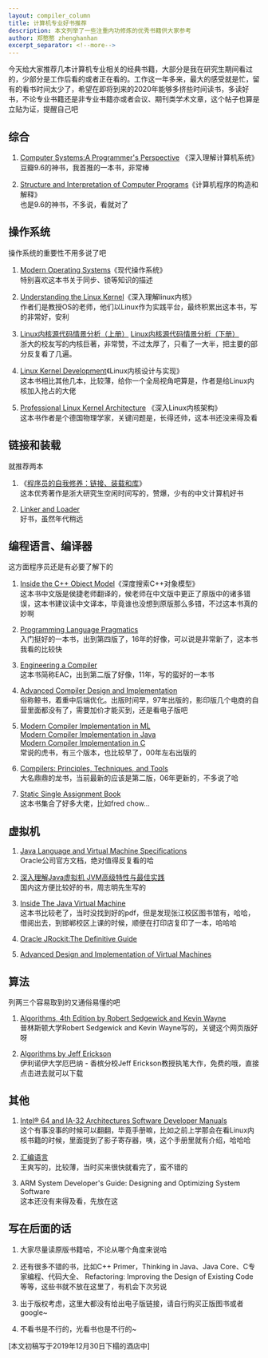 ```yaml
---
layout: compiler_column
title: 计算机专业好书推荐
description: 本文列举了一些注重内功修炼的优秀书籍供大家参考
author: 郑憨憨 zhenghanhan
excerpt_separator: <!--more-->
---
```


今天给大家推荐几本计算机专业相关的经典书籍，大部分是我在研究生期间看过的，少部分是工作后看的或者正在看的。工作这一年多来，最大的感受就是忙，留有的看书时间太少了，希望在即将到来的2020年能够多挤些时间读书，多读好书，不论专业书籍还是非专业书籍亦或者会议、期刊类学术文章，这个帖子也算是立贴为证，提醒自己吧
<!--more-->


## 综合
1. [Computer Systems:A Programmer's Perspective](https://book.douban.com/subject/26344642/)
《深入理解计算机系统》<br>豆瓣9.6的神书，我首推的一本书，非常棒

2. [Structure and Interpretation of Computer Programs](https://book.douban.com/subject/1451622/)《计算机程序的构造和解释》<br>也是9.6的神书，不多说，看就对了

## 操作系统
操作系统的重要性不用多说了吧
1. [Modern Operating Systems](https://book.douban.com/subject/25864553//)《现代操作系统》<br>特别喜欢这本书关于同步、锁等知识的描述

2. [Understanding the Linux Kernel](https://book.douban.com/subject/1776614/)《深入理解linux内核》<br>作者们是教授OS的老师，他们以Linux作为实践平台，最终积累出这本书，写的非常好，安利

3. [Linux内核源代码情景分析（上册）](https://book.douban.com/subject/1231584/)
[Linux内核源代码情景分析（下册）](https://book.douban.com/subject/1240321/)<br>浙大的校友写的内核巨著，非常赞，不过太厚了，只看了一大半，把主要的部分反复看了几遍。

4. [Linux Kernel Development](https://book.douban.com/subject/5503292/)《Linux内核设计与实现》<br>这本书相比其他几本，比较薄，给你一个全局视角吧算是，作者是给Linux内核加入抢占的大佬

5. [Professional Linux Kernel Architecture](https://book.douban.com/subject/3244090/) 《深入Linux内核架构》<br>这本书作者是个德国物理学家，关键问题是，长得还帅，这本书还没来得及看

## 链接和装载
就推荐两本
 1. 《[程序员的自我修养：链接、装载和库](https://book.douban.com/subject/3652388//)》<br> 这本优秀著作是浙大研究生空闲时间写的，赞爆，少有的中文计算机好书

 2. [Linker and Loader](https://book.douban.com/subject/1436811/)<br>好书，虽然年代稍远

## 编程语言、编译器
这方面程序员还是有必要了解下的
 1. [Inside the C++ Object Model]()《深度搜索C++对象模型》<br>这本书中文版是侯捷老师翻译的，候老师在中文版中更正了原版中的诸多错误，这本书建议读中文译本，毕竟谁也没想到原版那么多错，不过这本书真的妙啊

 2. [Programming Language Pragmatics](https://book.douban.com/subject/26424018/)<br> 入门挺好的一本书，出到第四版了，16年的好像，可以说是非常新了，这本书我看的比较快

 3. [Engineering a Compiler](https://book.douban.com/subject/5288601//)<br>这本书简称EAC，出到第二版了好像，11年，写的蛮好的一本书

 4. [Advanced Compiler Design and Implementation](https://book.douban.com/subject/1821532/)<br> 俗称鲸书，着重中后端优化。出版时间早，97年出版的，影印版几个电商的自营里面都没有了，需要加价才能买到，还是看电子版吧

 5. [Modern Compiler Implementation in ML](https://book.douban.com/subject/1777406/)<br> [Modern Compiler Implementation in Java](https://book.douban.com/subject/1923484/)<br>[Modern Compiler Implementation in C](https://book.douban.com/subject/1886911/)<br>常说的虎书，有三个版本，也比较早了，00年左右出版的

 6. [Compilers: Principles, Techniques, and Tools](https://book.douban.com/subject/5416783/) <br>大名鼎鼎的龙书，当前最新的应该是第二版，06年更新的，不多说了哈

 7. [Static Single Assignment Book](http://ssabook.gforge.inria.fr/latest/book.pdf) <br> 这本书集合了好多大佬，比如fred chow...

## 虚拟机
 1. [Java Language and Virtual Machine Specifications](https://docs.oracle.com/javase/specs/index.html)<br> Oracle公司官方文档，绝对值得反复看的哈

 2. [深入理解Java虚拟机 JVM高级特性与最佳实践](https://book.douban.com/subject/24722612/)<br> 国内这方便比较好的书，周志明先生写的

 3. [Inside The Java Virtual Machine](https://www.artima.com/insidejvm/blurb.html)<br>这本书比较老了，当时没找到好的pdf，但是发现张江校区图书馆有，哈哈，借阅出去，到邯郸校区上课的时候，顺便在打印店复印了一本，哈哈哈

 4. [Oracle JRockit:The Definitive Guide](https://book.douban.com/subject/4873919/)

 5. [Advanced Design and Implementation of Virtual Machines](https://book.douban.com/subject/26687918/)

## 算法
列两三个容易取到的又通俗易懂的吧
1. [Algorithms, 4th Edition by Robert Sedgewick and Kevin Wayne](https://algs4.cs.princeton.edu/home/)<br>普林斯顿大学Robert Sedgewick and Kevin Wayne写的，关键这个网页版好呀

2. [Algorithms by Jeff Erickson](http://jeffe.cs.illinois.edu/teaching/algorithms/)<br>伊利诺伊大学厄巴纳 - 香槟分校Jeff Erickson教授执笔大作，免费的哦，直接点击进去就可以下载

## 其他
1. [Intel® 64 and IA-32 Architectures Software Developer Manuals](https://software.intel.com/en-us/articles/intel-sdm)<br>这个有事没事的时候可以翻翻，毕竟手册嘛，比如之前上学那会在看Linux内核书籍的时候，里面提到了影子寄存器，咦，这个手册里就有介绍，哈哈哈

2. [汇编语言](https://book.douban.com/subject/25726019/)<br>王爽写的，比较薄，当时买来很快就看完了，蛮不错的

3. ARM System Developer's Guide: Designing and Optimizing System Software<br>这本还没有来得及看，先放在这

## 写在后面的话
1. 大家尽量读原版书籍哈，不论从哪个角度来说哈

2. 还有很多不错的书，比如C++ Primer，Thinking in Java、Java Core、C专家编程、代码大全、
Refactoring: Improving the Design of Existing Code等等，这些书就不放在这里了，有机会下次另说

3. 出于版权考虑，这里大都没有给出电子版链接，请自行购买正版图书或者google~

4. 不看书是不行的，光看书也是不行的~

[本文初稿写于2019年12月30日下榻的酒店中]

